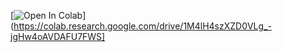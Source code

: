[![Open In Colab](https://colab.research.google.com/assets/colab-badge.svg)](https://colab.research.google.com/drive/1M4lH4szXZD0VLg_-jgHw4oAVDAFU7FWS]
